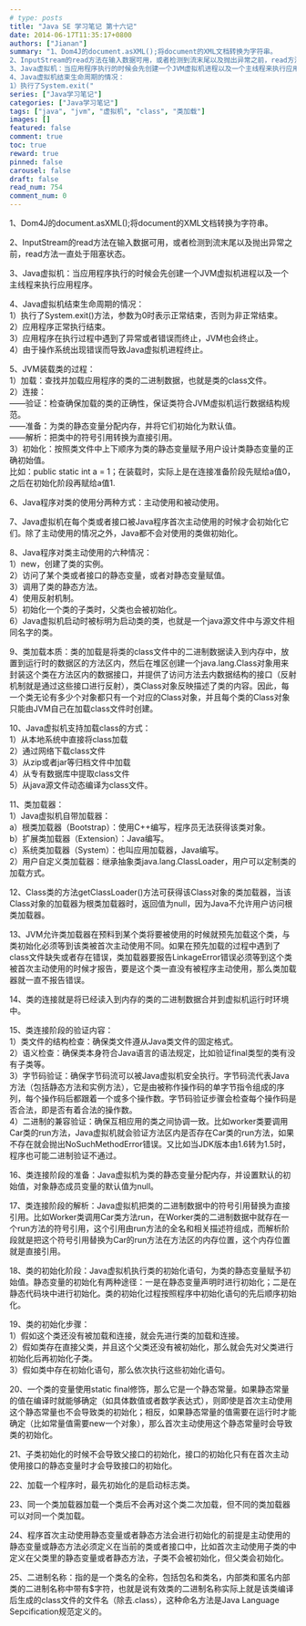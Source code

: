 ```yaml
---
# type: posts 
title: "Java SE 学习笔记 第十六记"
date: 2014-06-17T11:35:17+0800
authors: ["Jianan"]
summary: "1、Dom4J的document.asXML();将document的XML文档转换为字符串。
2、InputStream的read方法在输入数据可用，或者检测到流末尾以及抛出异常之前，read方法一直处于阻塞状态。
3、Java虚拟机：当应用程序执行的时候会先创建一个JVM虚拟机进程以及一个主线程来执行应用程序。
4、Java虚拟机结束生命周期的情况：
1）执行了System.exit("
series: ["Java学习笔记"]
categories: ["Java学习笔记"]
tags: ["java", "jvm", "虚拟机", "class", "类加载"]
images: []
featured: false
comment: true
toc: true
reward: true
pinned: false
carousel: false
draft: false
read_num: 754
comment_num: 0
---
```


1、Dom4J的document.asXML();将document的XML文档转换为字符串。

  

2、InputStream的read方法在输入数据可用，或者检测到流末尾以及抛出异常之前，read方法一直处于阻塞状态。

  

3、Java虚拟机：当应用程序执行的时候会先创建一个JVM虚拟机进程以及一个主线程来执行应用程序。

  

4、Java虚拟机结束生命周期的情况：  
1）执行了System.exit()方法，参数为0时表示正常结束，否则为非正常结束。  
2）应用程序正常执行结束。  
3）应用程序在执行过程中遇到了异常或者错误而终止，JVM也会终止。  
4）由于操作系统出现错误而导致Java虚拟机进程终止。

  

5、JVM装载类的过程：  
1）加载：查找并加载应用程序的类的二进制数据，也就是类的class文件。  
2）连接：  
——验证：检查确保加载的类的正确性，保证类符合JVM虚拟机运行数据结构规范。  
——准备：为类的静态变量分配内存，并将它们初始化为默认值。  
——解析：把类中的符号引用转换为直接引用。  
3）初始化：按照类文件中上下顺序为类的静态变量赋予用户设计类静态变量的正确初始值。  
比如：public static int a = 1；在装载时，实际上是在连接准备阶段先赋给a值0，之后在初始化阶段再赋给a值1.

  

6、Java程序对类的使用分两种方式：主动使用和被动使用。

  

7、Java虚拟机在每个类或者接口被Java程序首次主动使用的时候才会初始化它们。除了主动使用的情况之外，Java都不会对使用的类做初始化。

  

8、Java程序对类主动使用的六种情况：  
1）new，创建了类的实例。  
2）访问了某个类或者接口的静态变量，或者对静态变量赋值。  
3）调用了类的静态方法。  
4）使用反射机制。  
5）初始化一个类的子类时，父类也会被初始化。  
6）Java虚拟机启动时被标明为启动类的类，也就是一个java源文件中与源文件相同名字的类。

  

9、类加载本质：类的加载是将类的class文件中的二进制数据读入到内存中，放置到运行时的数据区的方法区内，然后在堆区创建一个java.lang.Class对象用来封装这个类在方法区内的数据接口，并提供了访问方法去内数据结构的接口（反射机制就是通过这些接口进行反射），类Class对象反映描述了类的内容。因此，每一个类无论有多少个对象都只有一个对应的Class对象，并且每个类的Class对象只能由JVM自己在加载class文件时创建。

  

10、Java虚拟机支持加载class的方式：  
1）从本地系统中直接将class加载  
2）通过网络下载class文件  
3）从zip或者jar等归档文件中加载  
4）从专有数据库中提取class文件  
5）从java源文件动态编译为class文件。

  

11、类加载器：  
1）Java虚拟机自带加载器：  
a）根类加载器（Bootstrap）：使用C++编写，程序员无法获得该类对象。  
b）扩展类加载器（Extension）：Java编写。  
c）系统类加载器（System）：也叫应用加载器，Java编写。  
2）用户自定义类加载器：继承抽象类java.lang.ClassLoader，用户可以定制类的加载方式。

  

12、Class类的方法getClassLoader()方法可获得该Class对象的类加载器，当该Class对象的加载器为根类加载器时，返回值为null，因为Java不允许用户访问根类加载器。

  

13、JVM允许类加载器在预料到某个类将要被使用的时候就预先加载这个类，与类初始化必须等到该类被首次主动使用不同。如果在预先加载的过程中遇到了class文件缺失或者存在错误，类加载器要报告LinkageError错误必须等到这个类被首次主动使用的时候才报告，要是这个类一直没有被程序主动使用，那么类加载器就一直不报告错误。

  

14、类的连接就是将已经读入到内存的类的二进制数据合并到虚拟机运行时环境中。

  

15、类连接阶段的验证内容：  
1）类文件的结构检查：确保类文件遵从Java类文件的固定格式。  
2）语义检查：确保类本身符合Java语言的语法规定，比如验证final类型的类有没有子类等。  
3）字节码验证：确保字节码流可以被Java虚拟机安全执行。字节码流代表Java方法（包括静态方法和实例方法），它是由被称作操作码的单字节指令组成的序列，每个操作码后都跟着一个或多个操作数。字节码验证步骤会检查每个操作码是否合法，即是否有着合法的操作数。  
4）二进制的兼容验证：确保互相应用的类之间协调一致。比如worker类要调用Car类的run方法，Java虚拟机就会验证方法区内是否存在Car类的run方法，如果不存在就会抛出NoSuchMethodError错误。又比如当JDK版本由1.6转为1.5时，程序也可能二进制验证不通过。

  

16、类连接阶段的准备：Java虚拟机为类的静态变量分配内存，并设置默认的初始值，对象静态成员变量的默认值为null。

  

17、类连接阶段的解析：Java虚拟机把类的二进制数据中的符号引用替换为直接引用。比如Worker类调用Car类方法run，在Worker类的二进制数据中就存在一个run方法的符号引用，这个引用由run方法的全名和相关描述符组成，而解析阶段就是把这个符号引用替换为Car的run方法在方法区的内存位置，这个内存位置就是直接引用。

  

18、类的初始化阶段：Java虚拟机执行类的初始化语句，为类的静态变量赋予初始值。静态变量的初始化有两种途径：一是在静态变量声明时进行初始化；二是在静态代码块中进行初始化。类的初始化过程按照程序中初始化语句的先后顺序初始化。

  

19、类的初始化步骤：  
1）假如这个类还没有被加载和连接，就会先进行类的加载和连接。  
2）假如类存在直接父类，并且这个父类还没有被初始化，那么就会先对父类进行初始化后再初始化子类。  
3）假如类中存在初始化语句，那么依次执行这些初始化语句。

  

20、一个类的变量使用static
final修饰，那么它是一个静态常量。如果静态常量的值在编译时就能够确定（如具体数值或者数学表达式），则即使是首次主动使用这个静态常量也不会导致类的初始化；相反，如果静态常量的值需要在运行时才能确定（比如常量值需要new一个对象），那么首次主动使用这个静态常量时会导致类的初始化。

  

21、子类初始化的时候不会导致父接口的初始化，接口的初始化只有在首次主动使用接口的静态变量时才会导致接口的初始化。

  

22、加载一个程序时，最先初始化的是启动标志类。

  

23、同一个类加载器加载一个类后不会再对这个类二次加载，但不同的类加载器可以对同一个类加载。

  

24、程序首次主动使用静态变量或者静态方法会进行初始化的前提是主动使用的静态变量或静态方法必须定义在当前的类或者接口中，比如首次主动使用子类的中定义在父类里的静态变量或者静态方法，子类不会被初始化，但父类会初始化。

  

25、二进制名称：指的是一个类名的全称，包括包名和类名，内部类和匿名内部类的二进制名称中带有$字符，也就是说有效类的二进制名称实际上就是该类编译后生成的class文件的文件名（除去.class），这种命名方法是Java
Language Sepcification规范定义的。

